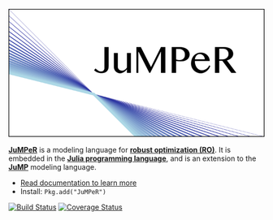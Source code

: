 ![JuMPeR Logo](doc/logo.svg)

**[JuMPeR]** is a modeling language for **[robust optimization (RO)]**. It is embedded in the **[Julia programming language]**, and is an extension to the **[JuMP]** modeling language.

* [Read documentation to learn more](http://iainnz.github.io/JuMPeR.jl)
* Install: `Pkg.add("JuMPeR")`


[![Build Status](https://travis-ci.org/IainNZ/JuMPeR.jl.png?branch=master)](https://travis-ci.org/IainNZ/JuMPeR.jl)
[![Coverage Status](https://img.shields.io/coveralls/IainNZ/JuMPeR.jl.svg)](https://coveralls.io/r/IainNZ/JuMPeR.jl?branch=master)

[Julia programming language]: http://julialang.org/
[JuMP]: https://github.com/JuliaOpt/JuMP.jl
[JuMPeR]: https://github.com/IainNZ/JuMPeR.jl
[robust optimization (RO)]: http://en.wikipedia.org/wiki/Robust_optimization
